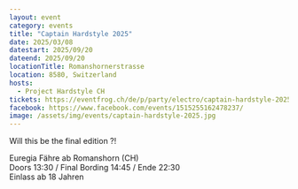 ```yaml
---
layout: event
category: events
title: "Captain Hardstyle 2025"
date: 2025/03/08
datestart: 2025/09/20
dateend: 2025/09/20
locationTitle: Romanshornerstrasse
location: 8580, Switzerland
hosts:
  - Project Hardstyle CH
tickets: https://eventfrog.ch/de/p/party/electro/captain-hardstyle-2025-bodensee-ch-euregia-faehre-7288169701401735295.html
facebook: https://www.facebook.com/events/1515255162478237/
image: /assets/img/events/captain-hardstyle-2025.jpg
---
```


Will this be the final edition ?!

Euregia Fähre ab Romanshorn (CH)  
Doors 13:30 / Final Bording 14:45 / Ende 22:30  
Einlass ab 18 Jahren
